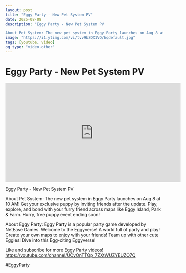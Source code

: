 ```yaml
---
layout: post
title: "Eggy Party - New Pet System PV"
date: 2025-08-08
description: "Eggy Party - New Pet System PV

About Pet System: The new pet system in Eggy Party launches on Aug 8 at 10 AM! Get your exclusive puppy by inviting frie..."
image: "https://i1.ytimg.com/vi/tvv9bZQX1VQ/hqdefault.jpg"
tags: [youtube, video]
og_type: "video.other"
---
```


<script type="application/ld+json">
{
  "@context": "http://schema.org",
  "@type": "VideoObject",
  "name": "Eggy Party - New Pet System PV",
  "description": "Eggy Party - New Pet System PV\n\nAbout Pet System: The new pet system in Eggy Party launches on Aug 8 at 10 AM! Get your exclusive puppy by inviting friends after the update. Play, explore, and bond with your furry friend across maps like Eggy Island, Park & Farm. Hurry, free puppy event ending soon! \n\nAbout Eggy Party: Eggy Party is a popular party game developed by NetEase Games. Welcome to the Eggyverse! A world full of party and play! Create your own maps to enjoy with your friends! Team up with other cute Eggies! Dive into this Egg-citing Eggyverse!\n\nLike and subscribe for more Eggy Party videos! https://youtube.com/channel/UCvOnTTQp_7ZXtWUZYEUZO7Q\n\n#EggyParty",
  "thumbnailUrl": "https://i1.ytimg.com/vi/tvv9bZQX1VQ/hqdefault.jpg",
  "uploadDate": "2025-08-08T13:01:52",
  "embedUrl": "https://www.youtube.com/embed/tvv9bZQX1VQ",
  "publisher": {
    "@type": "Person",
    "name": "Celo Zaga"
  },
  "mainEntityOfPage": {
    "@type": "WebPage",
    "@id": "https://celozaga.github.io/2025/08/08/eggy-party---new-pet-system-pv-tvv9bZQX1VQ.html"
  },
  "duration": "PT0M0S"
}
</script>

<script type="application/ld+json">
{
  "@context": "http://schema.org",
  "@type": "BlogPosting",
  "headline": "Eggy Party - New Pet System PV",
  "image": "https://i1.ytimg.com/vi/tvv9bZQX1VQ/hqdefault.jpg",
  "publisher": {
    "@type": "Person",
    "name": "Celo Zaga"
  },
  "url": "https://celozaga.github.io/2025/08/08/eggy-party---new-pet-system-pv-tvv9bZQX1VQ.html",
  "datePublished": "2025-08-08T13:01:52",
  "dateCreated": "2025-08-08T13:01:52",
  "dateModified": "2025-08-08T13:01:52",
  "description": "Eggy Party - New Pet System PV\n\nAbout Pet System: The new pet system in Eggy Party launches on Aug 8 at 10 AM! Get your exclusive puppy by inviting frie...",
  "author": {
    "@type": "Person",
    "name": "Celo Zaga"
  },
  "mainEntityOfPage": {
    "@type": "WebPage",
    "@id": "https://celozaga.github.io/2025/08/08/eggy-party---new-pet-system-pv-tvv9bZQX1VQ.html"
  }
}
</script>

<h1 class="youtube-post-title">Eggy Party - New Pet System PV</h1>

<iframe width="560" height="315" src="https://www.youtube.com/embed/tvv9bZQX1VQ" class="youtube-post-embed" frameborder="0" allowfullscreen></iframe>

<p class="youtube-post-description">Eggy Party - New Pet System PV

About Pet System: The new pet system in Eggy Party launches on Aug 8 at 10 AM! Get your exclusive puppy by inviting friends after the update. Play, explore, and bond with your furry friend across maps like Eggy Island, Park & Farm. Hurry, free puppy event ending soon! 

About Eggy Party: Eggy Party is a popular party game developed by NetEase Games. Welcome to the Eggyverse! A world full of party and play! Create your own maps to enjoy with your friends! Team up with other cute Eggies! Dive into this Egg-citing Eggyverse!

Like and subscribe for more Eggy Party videos! https://youtube.com/channel/UCvOnTTQp_7ZXtWUZYEUZO7Q

#EggyParty</p>
